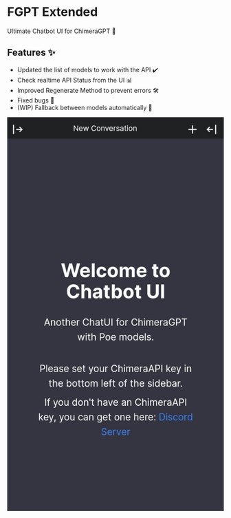 # FGPT Extended
Ultimate Chatbot UI for ChimeraGPT 💬

## Features ✨
- Updated the list of models to work with the API ✔️
- Check realtime API Status from the UI 📊
- Improved Regenerate Method to prevent errors 🛠️
- Fixed bugs 🐞
- (WIP) Fallback between models automatically 🔄

![Chatbot UI](./public/screenshots/SUS.jpg)
